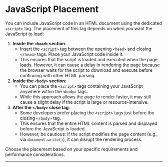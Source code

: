 # JavaScript Placement



You can include JavaScript code in an HTML document using the dedicated `<script>` tag. The placement of this tag depends on when you want the JavaScript to load:

1. **Inside the `<head>` section**:
   - Insert the `<script>` tag between the opening `<head>` and closing `</head>` tags. Place your JavaScript code inside it.
   - This ensures that the script is loaded and executed when the page loads. However, it can cause a delay in rendering the page because the browser waits for the script to download and execute before continuing with other HTML parsing.
1. **Inside the `<body>` section**:
   - You can place the `<script>` tags containing your JavaScript anywhere within the `<body>` tags.
   - While this approach allows the page to render faster, it may still cause a slight delay if the script is large or resource-intensive.
1. **After the `</body>` close tag**:
   - Some developers prefer placing the `<script>` tags just before the closing `</body>` tag.
   - This ensures that the entire HTML content is parsed and displayed before the JavaScript is loaded.
   - However, be cautious: if the script modifies the page content (e.g., via `document.write()`), it can disrupt the rendering process.

Choose the placement based on your specific requirements and performance considerations.



---








